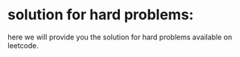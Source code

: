 # solution for hard problems:

here we will provide you the solution for hard problems available on leetcode.
